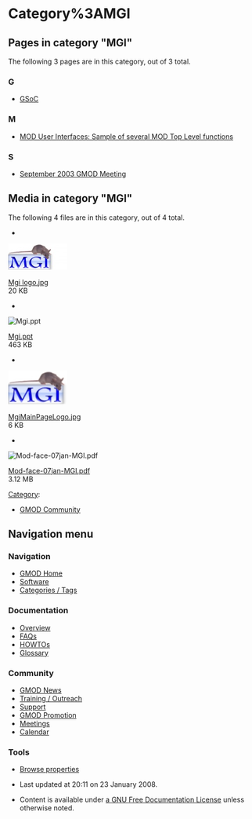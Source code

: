 



<span id="top"></span>




# <span dir="auto">Category%3AMGI</span>










## Pages in category "MGI"

The following 3 pages are in this category, out of 3 total.



### G

- [GSoC](GSoC "GSoC")

### M

- [MOD User Interfaces: Sample of several MOD Top Level
  functions](MOD_User_Interfaces:_Sample_of_several_MOD_Top_Level_functions "MOD User Interfaces: Sample of several MOD Top Level functions")

### S

- [September 2003 GMOD
  Meeting](September_2003_GMOD_Meeting "September 2003 GMOD Meeting")




## Media in category "MGI"

The following 4 files are in this category, out of 4 total.

- 

  

  

  <img
  src="https://raw.githubusercontent.com/GMOD/gmod.github.io/main/mediawiki/images/thumb/0/07/Mgi_logo.jpg/120px-Mgi_logo.jpg"
  width="120" height="53" alt="Mgi logo.jpg" />

  

  

  

  [Mgi logo.jpg](File:Mgi_logo.jpg "File:Mgi logo.jpg")  
  20 KB  

  

  

- 

  

  

  <img
  src="../mediawiki/skins/common/images/icons/fileicon.png" width="120"
  height="120" alt="Mgi.ppt" />

  

  

  

  [Mgi.ppt](File:Mgi.ppt "File:Mgi.ppt")  
  463 KB  

  

  

- 

  

  

  <img
  src="https://raw.githubusercontent.com/GMOD/gmod.github.io/main/mediawiki/images/4/4f/MgiMainPageLogo.jpg" width="120"
  height="68" alt="MgiMainPageLogo.jpg" />

  

  

  

  [MgiMainPageLogo.jpg](File:MgiMainPageLogo.jpg "File:MgiMainPageLogo.jpg")  
  6 KB  

  

  

- 

  

  

  <img
  src="../mediawiki/skins/common/images/icons/fileicon-pdf.png"
  width="120" height="120" alt="Mod-face-07jan-MGI.pdf" />

  

  

  

  [Mod-face-07jan-MGI.pdf](File:Mod-face-07jan-MGI.pdf "File:Mod-face-07jan-MGI.pdf")  
  3.12 MB  

  

  





[Category](Special%3ACategories "Special%3ACategories"):

- [GMOD Community](Category%3AGMOD_Community "Category%3AGMOD Community")






## Navigation menu









### Navigation



- <span id="n-GMOD-Home">[GMOD Home](Main_Page)</span>
- <span id="n-Software">[Software](GMOD_Components)</span>
- <span id="n-Categories-.2F-Tags">[Categories /
  Tags](Categories)</span>




### Documentation



- <span id="n-Overview">[Overview](Overview)</span>
- <span id="n-FAQs">[FAQs](Category%3AFAQ)</span>
- <span id="n-HOWTOs">[HOWTOs](Category%3AHOWTO)</span>
- <span id="n-Glossary">[Glossary](Glossary)</span>




### Community



- <span id="n-GMOD-News">[GMOD News](GMOD_News)</span>
- <span id="n-Training-.2F-Outreach">[Training /
  Outreach](Training_and_Outreach)</span>
- <span id="n-Support">[Support](Support)</span>
- <span id="n-GMOD-Promotion">[GMOD Promotion](GMOD_Promotion)</span>
- <span id="n-Meetings">[Meetings](Meetings)</span>
- <span id="n-Calendar">[Calendar](Calendar)</span>




### Tools

- <span id="t-smwbrowselink"><a href="Special%253ABrowse/Category%3AMGI" rel="smw-browse">Browse
  properties</a></span>



- <span id="footer-info-lastmod">Last updated at 20:11 on 23 January
  2008.</span>
<!-- - <span id="footer-info-viewcount">12,798 page views.</span> -->
- <span id="footer-info-copyright">Content is available under
  <a href="http://www.gnu.org/licenses/fdl-1.3.html" class="external"
  rel="nofollow">a GNU Free Documentation License</a> unless otherwise
  noted.</span>

<!-- -->



<!-- -->




